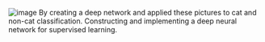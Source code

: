 ![image](https://github.com/polatsena/Deep-Neural-Network-for-Image-Classification--Application/assets/121445733/1915d5da-d3b4-41b1-a8a1-e8b8bdb6d109)
By creating a deep network and applied these pictures to cat and non-cat classification. Constructing and implementing a deep neural network for supervised learning.
